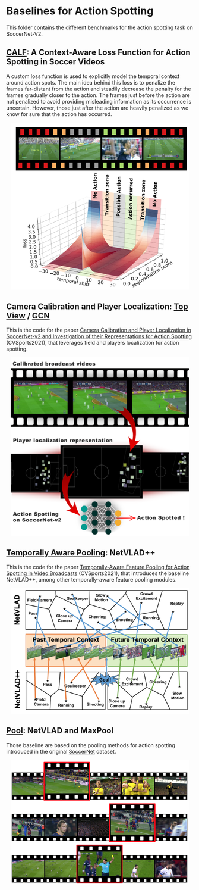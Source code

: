 # Baselines for Action Spotting

This folder contains the different benchmarks for the action spotting task on SoccerNet-V2.

## [CALF](CALF): A Context-Aware Loss Function for Action Spotting in Soccer Videos 

A custom loss function is used to explicitly model the temporal context around action spots. The main idea behind this loss is to penalize the frames far-distant from the action and steadily decrease the penalty for the frames gradually closer to the action. The frames just before the action are not penalized to avoid providing misleading information as its occurrence is uncertain. However, those just after the action are heavily penalized as we know for sure that the action has occurred.

<p align="center"><img src="CALF/img/Abstract.png" width="480"></p>

## Camera Calibration and Player Localization: [Top View](CALF_Calibration) / [GCN](CALF_Calibration_GCN)

This is the code for the paper [Camera Calibration and Player Localization in SoccerNet-v2 and Investigation of their Representations for Action Spotting](https://arxiv.org/pdf/2104.09333.pdf) (CVSports2021), that leverages field and players localization for action spotting.

<p align="center"><img src="CALF_Calibration/img/Abstract.png" width="480"></p>


## [Temporally Aware Pooling](TemporallyAwarePooling): NetVLAD++

This is the code for the paper [Temporally-Aware Feature Pooling for Action Spotting in Video Broadcasts](https://arxiv.org/pdf/2104.06779.pdf) (CVSports2021), that introduces the baseline NetVLAD++, among other temporally-aware feature pooling modules.

<p align="center"><img src="TemporallyAwarePooling/img/Abstract.png" width="480"></p>


## [Pool](Pool): NetVLAD and MaxPool

Those baseline are based on the pooling methods for action spotting introduced in the original [SoccerNet](http://openaccess.thecvf.com/content_cvpr_2018_workshops/papers/w34/Giancola_SoccerNet_A_Scalable_CVPR_2018_paper.pdf) dataset.

<p align="center"><img src="Pooling/img/Abstract.png" width="480"></p>
